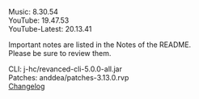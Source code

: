 Music: 8.30.54  
YouTube: 19.47.53  
YouTube-Latest: 20.13.41  

Important notes are listed in the Notes of the README.  
Please be sure to review them.
  
CLI: j-hc/revanced-cli-5.0.0-all.jar  
Patches: anddea/patches-3.13.0.rvp  
[Changelog](https://github.com/anddea/revanced-patches/releases/tag/v3.13.0)  
